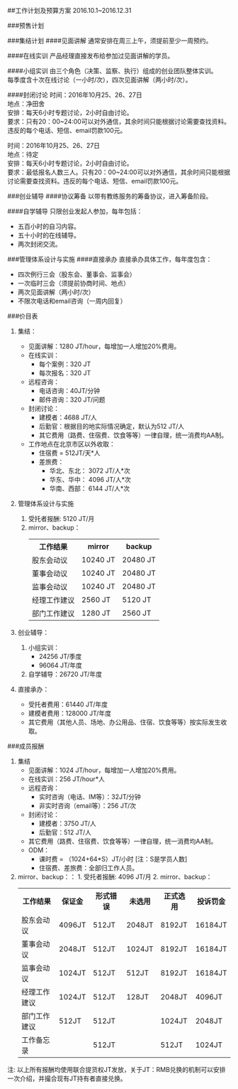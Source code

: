 ##工作计划及预算方案
2016.10.1~2016.12.31

###预售计划



###集结计划
####见面讲解
通常安排在周三上午，须提前至少一周预约。

####在线实训
产品经理直接发布给参加过见面讲解的学员。

####小组实训
由三个角色（决策、监察、执行）组成的创业团队整体实训。  
每季度含十次在线讨论（一小时/次），四次见面讲解（两小时/次）。

####封闭讨论
时间：2016年10月25、26、27日  
地点：净田舍  
安排：每天6小时专题讨论，2小时自由讨论。  
要求：只有20：00~24:00可以对外通信，其余时间只能根据讨论需要查找资料。违反的每个电话、短信、email罚款100元。  

时间：2016年10月25、26、27日  
地点：待定  
安排：每天6小时专题讨论，2小时自由讨论。  
要求：最低报名人数三人。只有20：00~24:00可以对外通信，其余时间只能根据讨论需要查找资料。违反的每个电话、短信、email罚款100元。  

###创业辅导
####协议筹备
以带有教练服务的筹备协议，进入筹备阶段。

####自学辅导
只限创业发起人参加，每年包括：    
* 五百小时的自习内容。
* 五十小时的在线辅导。
* 两次封闭交流。

###管理体系设计与实施
####直接承办
直接承办具体工作，每年度包含：
* 四次例行三会（股东会、董事会、监事会）
* 一次临时三会（须提前协商时间、地点）
* 两次见面讲解（两小时/次）
* 不限次电话和email咨询（一周内回复）

###价目表
1. 集结：
	* 见面讲解：1280 JT/hour，每增加一人增加20%费用。
	* 在线实训：
		* 每个案例：320 JT
		* 每次报名：320 JT
	* 远程咨询：
		* 电话咨询：40JT/分钟
   		* 邮件咨询：320 JT/问题
	* 封闭讨论：
		* 建模者：4688 JT/人
		* 后勤官：根据目的地实际情况确定，默认为512 JT/人
		* 其它费用（路费、住宿费、饮食等等）一律自理，统一消费均AA制。
	* 工作地点在北京市区以外收取：
		* 住宿费 = 512JT/天*人 
		* 差旅费：
			* 华北、东北：	 3072 JT/人*次
			* 华东、华中： 	 4096 JT/人*次
			* 华南、西部：	 6144 JT/人*次

2. 管理体系设计与实施
	1. 受托者报酬: 5120 JT/月
	2. mirror、backup：
		<table>
		<tr><th>工作结果</th><th>mirror</th><th>backup</th></tr>
		<tr><td>股东会动议</td><td>10240 JT</td><td>20480 JT</td></tr>
		<tr><td>董事会动议</td><td>10240 JT</td><td>20480 JT</td></tr>
		<tr><td>监事会动议</td><td>10240 JT</td><td>20480 JT</td></tr>
		<tr><td>经理工作建议</td><td>2560 JT</td><td>5120 JT</td></tr>
		<tr><td>部门工作建议</td><td>1280 JT</td><td>2560 JT</td></tr>
		</table>

3. 创业辅导：
 	1. 小组实训：
		* 24256 JT/季度
		* 96064 JT/年度
	2. 自学辅导：26720 JT/年度
	
4. 直接承办：
	* 受托者费用：61440 JT/年度 
	* 建模者费用：128000 JT/年度
	* 其它费用（其他人员、场地、办公用品、住宿、饮食等等）按实际发生收取。
	

###成员报酬
1. 集结
	* 见面讲解：1024 JT/hour，每增加一人增加20%费用。
	* 在线实训：256 JT/hour*人
	* 远程咨询：
		* 实时咨询（电话、IM等）：32JT/分钟
   		* 非实时咨询（email等）：256 JT/次
	* 封闭讨论：
		* 建模者：3750 JT/人
		* 后勤官：512 JT/人
	* 其它费用（路费、住宿费、饮食等等）一律自理，统一消费均AA制。
	* ODM：
		* 课时费 = （1024+64\*S）JT/小时 [注：S是学员人数]
		* 住宿费、差旅费：全部归工作人员。
2. mirror、backup：：
		1. 受托者报酬: 4096 JT/月
		2. mirror、backup：
		<table>
		<tr><th>工作结果</th><th>保证金</th><th>形式错误</th><th>未选用</th><th>正式选用</th><th>投诉罚金</th></tr>
		<tr><td>股东会动议</td><td>4096JT</td><td>512JT</td><td>2048JT</td><td>8192JT</td><td>16184JT</td></tr>
		<tr><td>董事会动议</td><td>2048JT</td><td>512JT</td><td>1024JT</td><td>8192JT</td><td>16184JT</td></tr>
		<tr><td>监事会动议</td><td>1024JT</td><td>512JT</td><td>512JT</td><td>8192JT</td><td>16184JT</td></tr>
		<tr><td>经理工作建议</td><td>1024JT</td><td>512JT</td><td>128JT</td><td>2048JT</td><td>4096JT</td></tr>
		<tr><td>部门工作建议</td><td>512JT</td><td>512JT</td><td></td><td>1024JT</td><td>2048JT</td></tr>
		<tr><td>工作备忘录</td><td></td><td>512JT</td><td></td><td>512JT</td><td>1024JT</td></tr>
		</table>

注: 以上所有报酬均使用联合提货权JT发放，关于JT：RMB兑换的机制可以安排一次介绍，并撮合现有JT持有者直接兑换。

